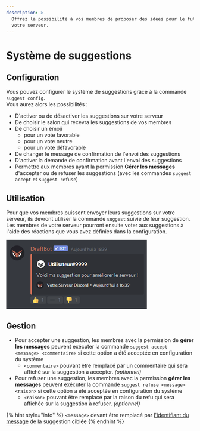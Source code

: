 ```yaml
---
description: >-
  Offrez la possibilité à vos membres de proposer des idées pour le futur de
  votre serveur.
---
```


# Système de suggestions

## Configuration

Vous pouvez configurer le système de suggestions grâce à la commande `suggest config`.  
Vous aurez alors les possibilités : 

* D'activer ou de désactiver les suggestions sur votre serveur
* De choisir le salon qui recevra les suggestions de vos membres
* De choisir un émoji 
  * pour un vote favorable
  * pour un vote neutre
  * pour un vote défavorable
* De changer le message de confirmation de l'envoi des suggestions
* D'activer la demande de confirmation avant l'envoi des suggestions
* Permettre aux membres ayant la permission **Gérer les messages** d'accepter ou de refuser les suggestions \(avec les commandes `suggest accept` et `suggest refuse`\)

## Utilisation

Pour que vos membres puissent envoyer leurs suggestions sur votre serveur, ils devront utiliser la commande `suggest` suivie de leur suggestion.  
Les membres de votre serveur pourront ensuite voter aux suggestions à l'aide des réactions que vous avez définies dans la configuration.

![Message envoy&#xE9; dans votre salon d&#xE9;di&#xE9; aux suggestions apr&#xE8;s qu&apos;une suggestion ait &#xE9;t&#xE9; propos&#xE9;e.](../.gitbook/assets/image%20%2830%29.png)

## Gestion

* Pour accepter une suggestion, les membres avec la permission de **gérer les messages** peuvent exécuter la commande `suggest accept <message> <commentaire>` si cette option a été acceptée en configuration du système
  * `<commentaire>` pouvant être remplacé par un commentaire qui sera affiché sur la suggestion à accepter. _\(optionnel\)_
* Pour refuser une suggestion, les membres avec la permission **gérer les messages** peuvent exécuter la commande `suggest refuse <message> <raison>` si cette option a été acceptée en configuration du système
  * `<raison>` pouvant être remplacé par la raison du refu qui sera affichée sur la suggestion à refuser. _\(optionnel\)_

{% hint style="info" %}
`<message>` devant être remplacé par [l'identifiant du message](https://docs.draftbot.fr/autres/recuperer-un-identifiant#message) de la suggestion ciblée
{% endhint %}



